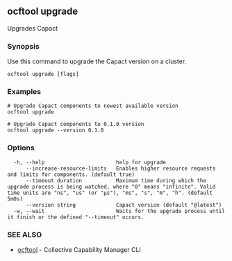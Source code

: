 ## ocftool upgrade

Upgrades Capact

### Synopsis

Use this command to upgrade the Capact version on a cluster.

```
ocftool upgrade [flags]
```

### Examples

```
# Upgrade Capact components to newest available version
ocftool upgrade

# Upgrade Capact components to 0.1.0 version
ocftool upgrade --version 0.1.0
```

### Options

```
  -h, --help                       help for upgrade
      --increase-resource-limits   Enables higher resource requests and limits for components. (default true)
      --timeout duration           Maximum time during which the upgrade process is being watched, where "0" means "infinite". Valid time units are "ns", "us" (or "µs"), "ms", "s", "m", "h". (default 5m0s)
      --version string             Capact version (default "@latest")
  -w, --wait                       Waits for the upgrade process until it finish or the defined "--timeout" occurs.
```

### SEE ALSO

* [ocftool](ocftool.md)	 - Collective Capability Manager CLI

